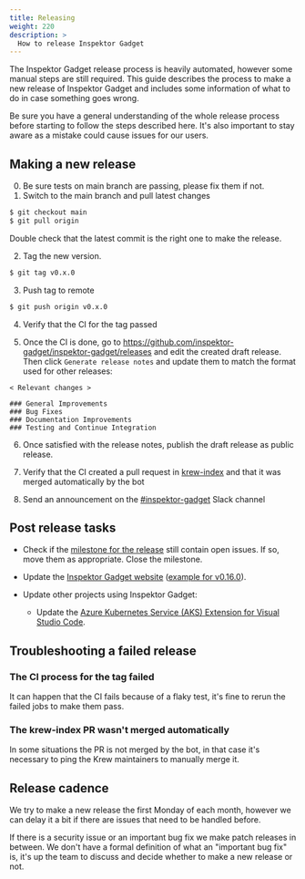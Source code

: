 ```yaml
---
title: Releasing
weight: 220
description: >
  How to release Inspektor Gadget
---
```


The Inspektor Gadget release process is heavily automated, however some manual steps are still
required. This guide describes the process to make a new release of Inspektor Gadget and includes
some information of what to do in case something goes wrong.

Be sure you have a general understanding of the whole release process before starting to follow the
steps described here. It's also important to stay aware as a mistake could cause issues for our
users.

## Making a new release

0. Be sure tests on main branch are passing, please fix them if not.
1. Switch to the main branch and pull latest changes

```bash
$ git checkout main
$ git pull origin
```

Double check that the latest commit is the right one to make the release.

2. Tag the new version.

```bash
$ git tag v0.x.0
```

3. Push tag to remote

```bash
$ git push origin v0.x.0
```

4. Verify that the CI for the tag passed

5. Once the CI is done, go to https://github.com/inspektor-gadget/inspektor-gadget/releases and edit
   the created draft release. Then click `Generate release notes` and update them to match the format used
   for other releases:

```
< Relevant changes >

### General Improvements
### Bug Fixes
### Documentation Improvements
### Testing and Continue Integration
```

6. Once satisfied with the release notes, publish the draft release as public release.

7. Verify that the CI created a pull request in
   [krew-index](https://github.com/kubernetes-sigs/krew-index/pulls) and that it was merged
   automatically by the bot

8. Send an announcement on the [#inspektor-gadget](https://kubernetes.slack.com/archives/CSYL75LF6) Slack channel

## Post release tasks

- Check if the [milestone for the release](https://github.com/inspektor-gadget/inspektor-gadget/milestones) still
  contain open issues. If so, move them as appropriate. Close the milestone.

- Update the [Inspektor Gadget website](https://inspektor-gadget.io/) ([example for v0.16.0](https://github.com/inspektor-gadget/website/pull/14)).

- Update other projects using Inspektor Gadget:

  - Update the [Azure Kubernetes Service (AKS) Extension for Visual Studio Code](https://github.com/Azure/vscode-aks-tools/pull/191).

## Troubleshooting a failed release

### The CI process for the tag failed

It can happen that the CI fails because of a flaky test, it's fine to rerun the failed jobs to make
them pass.

### The krew-index PR wasn't merged automatically

In some situations the PR is not merged by the bot, in that case it's necessary to ping the
Krew maintainers to manually merge it.


## Release cadence

We try to make a new release the first Monday of each month, however we can delay it a bit if there
are issues that need to be handled before.

If there is a security issue or an important bug fix we make patch releases in between. We don't
have a formal definition of what an "important bug fix" is, it's up the team to discuss and decide
whether to make a new release or not.

